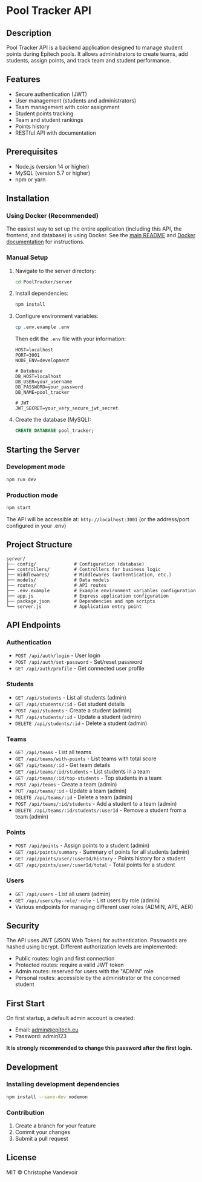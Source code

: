 # Pool Tracker API

## Description

Pool Tracker API is a backend application designed to manage student points during Epitech pools. It allows administrators to create teams, add students, assign points, and track team and student performance.

## Features

- Secure authentication (JWT)
- User management (students and administrators)
- Team management with color assignment
- Student points tracking
- Team and student rankings
- Points history
- RESTful API with documentation

## Prerequisites

- Node.js (version 14 or higher)
- MySQL (version 5.7 or higher)
- npm or yarn

## Installation

### Using Docker (Recommended)

The easiest way to set up the entire application (including this API, the frontend, and database) is using Docker. See the [main README](../README.md) and [Docker documentation](../docker/README.md) for instructions.

### Manual Setup

1. Navigate to the server directory:
   ```bash
   cd PoolTracker/server
   ```

2. Install dependencies:
   ```bash
   npm install
   ```

3. Configure environment variables:
   ```bash
   cp .env.example .env
   ```
   Then edit the `.env` file with your information:
   ```
   HOST=localhost
   PORT=3001
   NODE_ENV=development

   # Database
   DB_HOST=localhost
   DB_USER=your_username
   DB_PASSWORD=your_password
   DB_NAME=pool_tracker

   # JWT
   JWT_SECRET=your_very_secure_jwt_secret
   ```

4. Create the database (MySQL):
   ```sql
   CREATE DATABASE pool_tracker;
   ```

## Starting the Server

### Development mode
```bash
npm run dev
```

### Production mode
```bash
npm start
```

The API will be accessible at: `http://localhost:3001` (or the address/port configured in your .env)

## Project Structure

```
server/
├── config/              # Configuration (database)
├── controllers/         # Controllers for business logic
├── middlewares/         # Middlewares (authentication, etc.)
├── models/              # Data models
├── routes/              # API routes
├── .env.example         # Example environment variables configuration
├── app.js               # Express application configuration
├── package.json         # Dependencies and npm scripts
└── server.js            # Application entry point
```

## API Endpoints

### Authentication
- `POST /api/auth/login` - User login
- `POST /api/auth/set-password` - Set/reset password
- `GET /api/auth/profile` - Get connected user profile

### Students
- `GET /api/students` - List all students (admin)
- `GET /api/students/:id` - Get student details
- `POST /api/students` - Create a student (admin)
- `PUT /api/students/:id` - Update a student (admin)
- `DELETE /api/students/:id` - Delete a student (admin)

### Teams
- `GET /api/teams` - List all teams
- `GET /api/teams/with-points` - List teams with total score
- `GET /api/teams/:id` - Get team details
- `GET /api/teams/:id/students` - List students in a team
- `GET /api/teams/:id/top-students` - Top students in a team
- `POST /api/teams` - Create a team (admin)
- `PUT /api/teams/:id` - Update a team (admin)
- `DELETE /api/teams/:id` - Delete a team (admin)
- `POST /api/teams/:id/students` - Add a student to a team (admin)
- `DELETE /api/teams/:id/students/:userId` - Remove a student from a team (admin)

### Points
- `POST /api/points` - Assign points to a student (admin)
- `GET /api/points/summary` - Summary of points for all students (admin)
- `GET /api/points/user/:userId/history` - Points history for a student
- `GET /api/points/user/:userId/total` - Total points for a student

### Users
- `GET /api/users` - List all users (admin)
- `GET /api/users/by-role/:role` - List users by role (admin)
- Various endpoints for managing different user roles (ADMIN, APE, AER)

## Security

The API uses JWT (JSON Web Token) for authentication. Passwords are hashed using bcrypt. Different authorization levels are implemented:

- Public routes: login and first connection
- Protected routes: require a valid JWT token
- Admin routes: reserved for users with the "ADMIN" role
- Personal routes: accessible by the administrator or the concerned student

## First Start

On first startup, a default admin account is created:
- Email: admin@epitech.eu
- Password: admin123

**It is strongly recommended to change this password after the first login.**

## Development

### Installing development dependencies
```bash
npm install --save-dev nodemon
```

### Contribution
1. Create a branch for your feature
2. Commit your changes
3. Submit a pull request

## License

MIT © Christophe Vandevoir